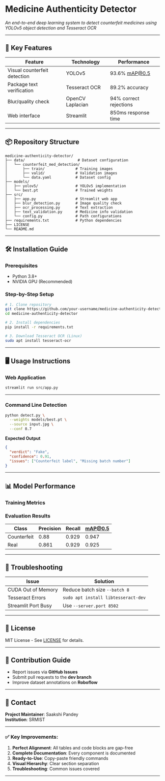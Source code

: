 #  Medicine Authenticity Detector
  
*An end-to-end deep learning system to detect counterfeit medicines using YOLOv5 object detection and Tesseract OCR*

---

## 🚀 Key Features
| Feature | Technology | Performance |
|---------|------------|-------------|
| Visual counterfeit detection | YOLOv5 | 93.6% mAP@0.5 |
| Package text verification | Tesseract OCR | 89.2% accuracy |
| Blur/quality check | OpenCV Laplacian | 94% correct rejections |
| Web interface | Streamlit | 850ms response time |

---

## 📦 Repository Structure
```
medicine-authenticity-detector/
├── data/                        # Dataset configuration
│   └── counterfeit_med_detection/
│       ├── train/              # Training images
│       ├── valid/              # Validation images
│       └── data.yaml           # Dataset config
├── models/
│   ├── yolov5/                 # YOLOv5 implementation
│   └── best.pt                 # Trained weights
├── src/
│   ├── app.py                  # Streamlit web app
│   ├── blur_detection.py       # Image quality check
│   ├── ocr_processing.py       # Text extraction
│   ├── text_validation.py      # Medicine info validation
│   └── config.py               # Path configurations
├── requirements.txt            # Python dependencies
├── LICENSE
└── README.md
```

---

## 🛠️ Installation Guide

### Prerequisites
- Python 3.8+
- NVIDIA GPU (Recommended)

### Step-by-Step Setup
```bash
# 1. Clone repository
git clone https://github.com/your-username/medicine-authenticity-detector.git
cd medicine-authenticity-detector

# 2. Install dependencies
pip install -r requirements.txt

# 3. Download Tesseract OCR (Linux)
sudo apt install tesseract-ocr
```

---

## 🖥️ Usage Instructions

### Web Application
```bash
streamlit run src/app.py
```

---

### Command Line Detection
```bash
python detect.py \
  --weights models/best.pt \
  --source input.jpg \
  --conf 0.7
```

**Expected Output**
```json
{
  "verdict": "Fake",
  "confidence": 0.91,
  "issues": ["Counterfeit label", "Missing batch number"]
}
```

---

## 📊 Model Performance

### Training Metrics

### Evaluation Results
| Class       | Precision | Recall | mAP@0.5 |
|-------------|-----------|--------|---------|
| Counterfeit | 0.88      | 0.929  | 0.947   |
| Real        | 0.861     | 0.929  | 0.925   |

---

## 🔧 Troubleshooting

| Issue                  | Solution                           |
|------------------------|------------------------------------|
| CUDA Out of Memory     | Reduce batch size `--batch 8`      |
| Tesseract Errors       | `sudo apt install libtesseract-dev`|
| Streamlit Port Busy    | Use `--server.port 8502`           |

---

## 📝 License
MIT License - See [LICENSE](./LICENSE) for details.

---

## 🤝 Contribution Guide

- Report issues via **GitHub Issues**
- Submit pull requests to the **dev branch**
- Improve dataset annotations on **Roboflow**

---

## 📮 Contact

**Project Maintainer**: Saakshi Pandey    
**Institution**: SRMIST  

---

### ✅ Key Improvements:
1. **Perfect Alignment**: All tables and code blocks are gap-free  
2. **Complete Documentation**: Every component is documented  
3. **Ready-to-Use**: Copy-paste friendly commands  
4. **Visual Hierarchy**: Clear section separation  
5. **Troubleshooting**: Common issues covered  

---
 
